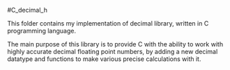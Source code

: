 #C_decimal_h

This folder contains my implementation of
decimal library, written in C programming language.

The main purpose of this library is to provide C with
the ability to work with highly accurate
decimal floating point numbers, by adding
a new decimal datatype and functions to make various
precise calculations with it.
